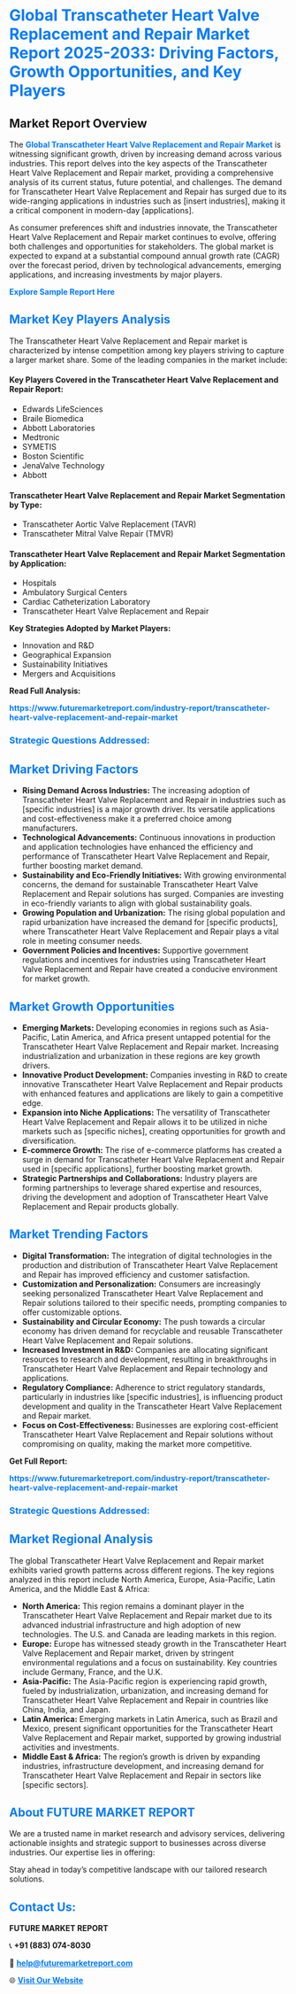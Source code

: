 <h1 style="color: #007BFF;">Global Transcatheter Heart Valve Replacement and Repair Market Report 2025-2033: Driving Factors, Growth Opportunities, and Key Players</h1>

<section id="overview">
<h2>Market Report Overview</h2>
<p>The <a href="https://www.futuremarketreport.com/industry-report/transcatheter-heart-valve-replacement-and-repair-market" style="color: #007BFF; text-decoration: none;"><strong>Global Transcatheter Heart Valve Replacement and Repair Market</strong></a> is witnessing significant growth, driven by increasing demand across various industries. This report delves into the key aspects of the Transcatheter Heart Valve Replacement and Repair market, providing a comprehensive analysis of its current status, future potential, and challenges. The demand for Transcatheter Heart Valve Replacement and Repair has surged due to its wide-ranging applications in industries such as [insert industries], making it a critical component in modern-day [applications].</p>
<p>As consumer preferences shift and industries innovate, the Transcatheter Heart Valve Replacement and Repair market continues to evolve, offering both challenges and opportunities for stakeholders. The global market is expected to expand at a substantial compound annual growth rate (CAGR) over the forecast period, driven by technological advancements, emerging applications, and increasing investments by major players.</p>
</section>

<section id="overview">
<p><a href="https://www.futuremarketreport.com/request-sample/reportId=122472" style="color: #007BFF; text-decoration: none;"><strong>Explore Sample Report Here</strong></a></p>
</section>

<section id="key-players">
<h2 style="color: #007BFF;">Market Key Players Analysis</h2>
<p>The Transcatheter Heart Valve Replacement and Repair market is characterized by intense competition among key players striving to capture a larger market share. Some of the leading companies in the market include:</p>
<h4>Key Players Covered in the Transcatheter Heart Valve Replacement and Repair Report:</h4>
<ul><li>Edwards LifeSciences</li><li>Braile Biomedica</li><li>Abbott Laboratories</li><li>Medtronic</li><li>SYMETIS</li><li>Boston Scientific</li><li>JenaValve Technology</li><li>Abbott</li></ul>
<h4>Transcatheter Heart Valve Replacement and Repair Market Segmentation by Type:</h4>
<ul><li>Transcatheter Aortic Valve Replacement (TAVR)</li><li>Transcatheter Mitral Valve Repair (TMVR)</li></ul>

<h4>Transcatheter Heart Valve Replacement and Repair Market Segmentation by Application:</h4>
<ul><li>Hospitals</li><li>Ambulatory Surgical Centers</li><li>Cardiac Catheterization Laboratory</li><li>Transcatheter Heart Valve Replacement and Repair</li></ul>
<p><strong>Key Strategies Adopted by Market Players:</strong></p>
<ul>
<li>Innovation and R&D</li>
<li>Geographical Expansion</li>
<li>Sustainability Initiatives</li>
<li>Mergers and Acquisitions</li>
</ul>
</section>

<section>
<p><strong>Read Full Analysis: </strong></p><a href="https://www.futuremarketreport.com/industry-report/transcatheter-heart-valve-replacement-and-repair-market" style="color: #007BFF; text-decoration: none;"><strong>https://www.futuremarketreport.com/industry-report/transcatheter-heart-valve-replacement-and-repair-market</strong></a>
<h3 style="color: #007BFF;">Strategic Questions Addressed:</h3>
</section>

<section id="driving-factors">
<h2 style="color: #007BFF;">Market Driving Factors</h2>
<ul>
<li><strong>Rising Demand Across Industries:</strong> The increasing adoption of Transcatheter Heart Valve Replacement and Repair in industries such as [specific industries] is a major growth driver. Its versatile applications and cost-effectiveness make it a preferred choice among manufacturers.</li>
<li><strong>Technological Advancements:</strong> Continuous innovations in production and application technologies have enhanced the efficiency and performance of Transcatheter Heart Valve Replacement and Repair, further boosting market demand.</li>
<li><strong>Sustainability and Eco-Friendly Initiatives:</strong> With growing environmental concerns, the demand for sustainable Transcatheter Heart Valve Replacement and Repair solutions has surged. Companies are investing in eco-friendly variants to align with global sustainability goals.</li>
<li><strong>Growing Population and Urbanization:</strong> The rising global population and rapid urbanization have increased the demand for [specific products], where Transcatheter Heart Valve Replacement and Repair plays a vital role in meeting consumer needs.</li>
<li><strong>Government Policies and Incentives:</strong> Supportive government regulations and incentives for industries using Transcatheter Heart Valve Replacement and Repair have created a conducive environment for market growth.</li>
</ul>
</section>

<section id="growth-opportunities">
<h2 style="color: #007BFF;">Market Growth Opportunities</h2>
<ul>
<li><strong>Emerging Markets:</strong> Developing economies in regions such as Asia-Pacific, Latin America, and Africa present untapped potential for the Transcatheter Heart Valve Replacement and Repair market. Increasing industrialization and urbanization in these regions are key growth drivers.</li>
<li><strong>Innovative Product Development:</strong> Companies investing in R&D to create innovative Transcatheter Heart Valve Replacement and Repair products with enhanced features and applications are likely to gain a competitive edge.</li>
<li><strong>Expansion into Niche Applications:</strong> The versatility of Transcatheter Heart Valve Replacement and Repair allows it to be utilized in niche markets such as [specific niches], creating opportunities for growth and diversification.</li>
<li><strong>E-commerce Growth:</strong> The rise of e-commerce platforms has created a surge in demand for Transcatheter Heart Valve Replacement and Repair used in [specific applications], further boosting market growth.</li>
<li><strong>Strategic Partnerships and Collaborations:</strong> Industry players are forming partnerships to leverage shared expertise and resources, driving the development and adoption of Transcatheter Heart Valve Replacement and Repair products globally.</li>
</ul>
</section>

<section id="trending-factors">
<h2 style="color: #007BFF;">Market Trending Factors</h2>
<ul>
<li><strong>Digital Transformation:</strong> The integration of digital technologies in the production and distribution of Transcatheter Heart Valve Replacement and Repair has improved efficiency and customer satisfaction.</li>
<li><strong>Customization and Personalization:</strong> Consumers are increasingly seeking personalized Transcatheter Heart Valve Replacement and Repair solutions tailored to their specific needs, prompting companies to offer customizable options.</li>
<li><strong>Sustainability and Circular Economy:</strong> The push towards a circular economy has driven demand for recyclable and reusable Transcatheter Heart Valve Replacement and Repair solutions.</li>
<li><strong>Increased Investment in R&D:</strong> Companies are allocating significant resources to research and development, resulting in breakthroughs in Transcatheter Heart Valve Replacement and Repair technology and applications.</li>
<li><strong>Regulatory Compliance:</strong> Adherence to strict regulatory standards, particularly in industries like [specific industries], is influencing product development and quality in the Transcatheter Heart Valve Replacement and Repair market.</li>
<li><strong>Focus on Cost-Effectiveness:</strong> Businesses are exploring cost-efficient Transcatheter Heart Valve Replacement and Repair solutions without compromising on quality, making the market more competitive.</li>
</ul>
</section>

<section>
<p><strong>Get Full Report: </strong></p><a href="https://www.futuremarketreport.com/industry-report/transcatheter-heart-valve-replacement-and-repair-market" style="color: #007BFF; text-decoration: none;"><strong>https://www.futuremarketreport.com/industry-report/transcatheter-heart-valve-replacement-and-repair-market</strong></a>
<h3 style="color: #007BFF;">Strategic Questions Addressed:</h3>
</section>


<section id="regional-analysis">
<h2 style="color: #007BFF;">Market Regional Analysis</h2>
<p>The global Transcatheter Heart Valve Replacement and Repair market exhibits varied growth patterns across different regions. The key regions analyzed in this report include North America, Europe, Asia-Pacific, Latin America, and the Middle East & Africa:</p>
<ul>
<li><strong>North America:</strong> This region remains a dominant player in the Transcatheter Heart Valve Replacement and Repair market due to its advanced industrial infrastructure and high adoption of new technologies. The U.S. and Canada are leading markets in this region.</li>
<li><strong>Europe:</strong> Europe has witnessed steady growth in the Transcatheter Heart Valve Replacement and Repair market, driven by stringent environmental regulations and a focus on sustainability. Key countries include Germany, France, and the U.K.</li>
<li><strong>Asia-Pacific:</strong> The Asia-Pacific region is experiencing rapid growth, fueled by industrialization, urbanization, and increasing demand for Transcatheter Heart Valve Replacement and Repair in countries like China, India, and Japan.</li>
<li><strong>Latin America:</strong> Emerging markets in Latin America, such as Brazil and Mexico, present significant opportunities for the Transcatheter Heart Valve Replacement and Repair market, supported by growing industrial activities and investments.</li>
<li><strong>Middle East & Africa:</strong> The region’s growth is driven by expanding industries, infrastructure development, and increasing demand for Transcatheter Heart Valve Replacement and Repair in sectors like [specific sectors].</li>
</ul>
</section>

<footer>
<h2 style="color: #007BFF;">About FUTURE MARKET REPORT</h2>
<p>We are a trusted name in market research and advisory services, delivering actionable insights and strategic support to businesses across diverse industries. Our expertise lies in offering:</p>

<p>Stay ahead in today’s competitive landscape with our tailored research solutions.</p>

<h2 style="color: #007BFF;">Contact Us:</h2>
<p><strong>FUTURE MARKET REPORT</strong></p>
<p>📞 <strong>+91 (883) 074-8030</strong></p>
<p>📧 <strong><a href="mailto:help@futuremarketreport.com" style="color: #007BFF;">help@futuremarketreport.com</a></strong></p>
<p>🌐 <strong><a href="https://www.futuremarketreport.com/" style="color: #007BFF;">Visit Our Website</a></strong></p>
</footer>